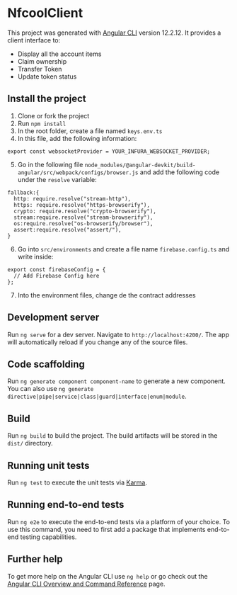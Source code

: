 # NfcoolClient

This project was generated with [Angular CLI](https://github.com/angular/angular-cli) version 12.2.12. It provides a client interface to:
- Display all the account items
- Claim ownership
- Transfer Token
- Update token status

## Install the project

1. Clone or fork the project
2. Run `npm install`
3. In the root folder, create a file named `keys.env.ts`
4. In this file, add the following information:
```
export const websocketProvider = YOUR_INFURA_WEBSOCKET_PROVIDER;
```
5. Go in the following file `node_modules/@angular-devkit/build-angular/src/webpack/configs/browser.js` and add the following code under the `resolve` variable:
```
fallback:{
  http: require.resolve("stream-http"),
  https: require.resolve("https-browserify"),
  crypto: require.resolve("crypto-browserify"),
  stream:require.resolve("stream-browserify"),
  os:require.resolve("os-browserify/browser"),
  assert:require.resolve("assert/"),
}
```
6. Go into `src/environments` and create a file name `firebase.config.ts` and write inside:
```
export const firebaseConfig = {
  // Add Firebase Config here
};
```
7. Into the environment files, change de the contract addresses

## Development server

Run `ng serve` for a dev server. Navigate to `http://localhost:4200/`. The app will automatically reload if you change any of the source files.

## Code scaffolding

Run `ng generate component component-name` to generate a new component. You can also use `ng generate directive|pipe|service|class|guard|interface|enum|module`.

## Build

Run `ng build` to build the project. The build artifacts will be stored in the `dist/` directory.

## Running unit tests

Run `ng test` to execute the unit tests via [Karma](https://karma-runner.github.io).

## Running end-to-end tests

Run `ng e2e` to execute the end-to-end tests via a platform of your choice. To use this command, you need to first add a package that implements end-to-end testing capabilities.

## Further help

To get more help on the Angular CLI use `ng help` or go check out the [Angular CLI Overview and Command Reference](https://angular.io/cli) page.
